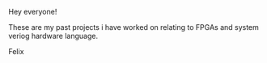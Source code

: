 Hey everyone!

These are my past projects i have worked on relating to FPGAs and system veriog hardware language.

Felix
